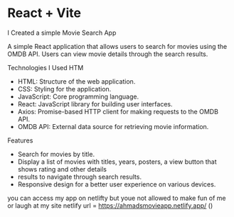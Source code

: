 # React + Vite

I Created a simple Movie Search App

A simple React application that allows users to search for movies using the OMDB API. 
Users can view movie details through the search results.



Technologies I Used
HTM
- HTML: Structure of the web application.
- CSS: Styling for the application.
- JavaScript: Core programming language.
- React: JavaScript library for building user interfaces.
- Axios: Promise-based HTTP client for making requests to the OMDB API.
- OMDB API: External data source for retrieving movie information.

 Features
- Search for movies by title.
- Display a list of movies with titles, years, posters, a view button that shows rating and other details
- results to navigate through search results.
- Responsive design for a better user experience on various devices.


you can access my app on netlifty but youe not allowed to make fun of me or laugh at my site 
netlify url = https://ahmadsmovieapp.netlify.app/
()